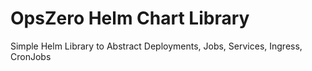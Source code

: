 # OpsZero Helm Chart Library

Simple Helm Library to Abstract Deployments, Jobs, Services, Ingress, CronJobs
